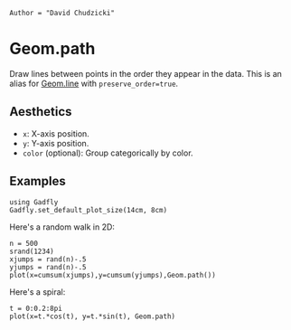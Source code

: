 ```@meta
Author = "David Chudzicki"
```

# Geom.path

Draw lines between points in the order they appear in the data. This is an
alias for [Geom.line](@ref) with `preserve_order=true`.

## Aesthetics

  * `x`: X-axis position.
  * `y`: Y-axis position.
  * `color` (optional): Group categorically by color.

## Examples

```@setup 1
using Gadfly
Gadfly.set_default_plot_size(14cm, 8cm)
```
Here's a random walk in 2D:

```@example 1
n = 500
srand(1234)
xjumps = rand(n)-.5
yjumps = rand(n)-.5
plot(x=cumsum(xjumps),y=cumsum(yjumps),Geom.path())
```
Here's a spiral:

```@example 1
t = 0:0.2:8pi
plot(x=t.*cos(t), y=t.*sin(t), Geom.path)
```
